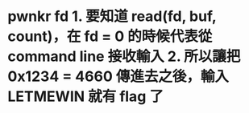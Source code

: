 # pwnkr fd                                                                                                                                                                                   1. 要知道 read(fd, buf, count)，在 fd = 0 的時候代表從 command line 接收輸入                                                                                                                 2. 所以讓把 0x1234 = 4660 傳進去之後，輸入 LETMEWIN 就有 flag 了
